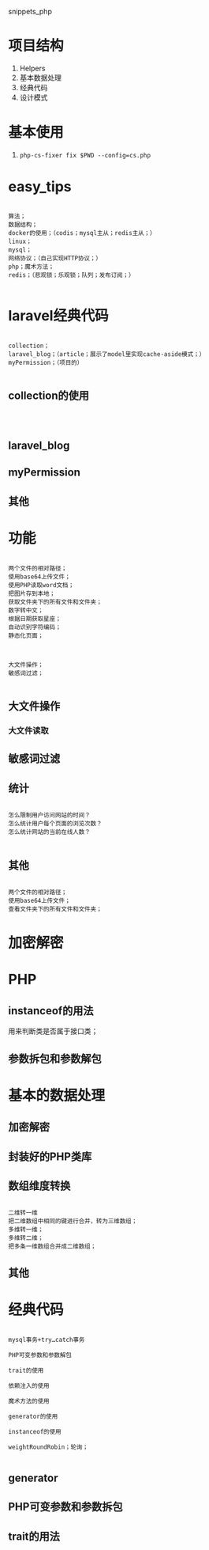 snippets_php


# 项目结构

1. Helpers
2. 基本数据处理
3. 经典代码
4. 设计模式

# 基本使用

1. `php-cs-fixer fix $PWD --config=cs.php`



# easy_tips

```

算法；
数据结构；
docker的使用；（codis；mysql主从；redis主从；）
linux；
mysql；
网络协议；（自己实现HTTP协议；）
php；魔术方法；
redis；（悲观锁；乐观锁；队列；发布订阅；）


```





# laravel经典代码


```

collection；
laravel_blog；（article；展示了model里实现cache-aside模式；）
myPermission；（项目的）


```



## collection的使用

```



```

## laravel_blog



## myPermission





## 其他







# 功能

```

两个文件的相对路径；
使用base64上传文件；
使用PHP读取word文档；
把图片存到本地；
获取文件夹下的所有文件和文件夹；
数字转中文；
根据日期获取星座；
自动识别字符编码；
静态化页面；



大文件操作；
敏感词过滤；


```


## 大文件操作


### 大文件读取



## 敏感词过滤



## 统计

```

怎么限制用户访问网站的时间？
怎么统计用户每个页面的浏览次数？
怎么统计网站的当前在线人数？


```






## 其他

```

两个文件的相对路径；
使用base64上传文件；
查看文件夹下的所有文件和文件夹；

```












# 加密解密



# PHP


## instanceof的用法


用来判断类是否属于接口类；


## 参数拆包和参数解包





# 基本的数据处理






## 加密解密


## 封装好的PHP类库


## 数组维度转换


```

二维转一维
把二维数组中相同的键进行合并，转为三维数组；
多维转一维；
多维转二维；
把多条一维数组合并成二维数组；

```





## 其他





# 经典代码

```

mysql事务+try…catch事务

PHP可变参数和参数解包

trait的使用

依赖注入的使用

魔术方法的使用

generator的使用

instanceof的使用

weightRoundRobin；轮询；


```


## generator

## PHP可变参数和参数拆包

## trait的用法

